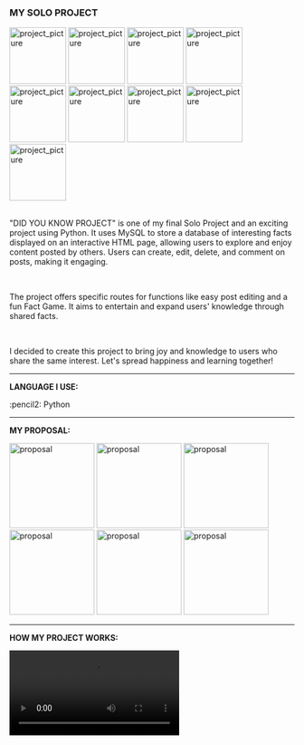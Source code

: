 <div>
  <h3>MY SOLO PROJECT</h3>
  <div>
    <img src="https://github.com/TanapaPalmer/SOLO-PROJECT/assets/119079803/6e5f2edb-a59a-4703-bf7a-5a3519b279f0" alt="project_picture" height="100"/>
    <img src="https://github.com/TanapaPalmer/SOLO-PROJECT/assets/119079803/10b3f0f8-7fcf-4e31-9b48-83b36e59be2e" alt="project_picture" height="100"/>
    <img src="https://github.com/TanapaPalmer/SOLO-PROJECT/assets/119079803/615777d7-94da-4298-83bc-dd79b711fd74" alt="project_picture" height="100"/>
    <img src="https://github.com/TanapaPalmer/SOLO-PROJECT/assets/119079803/f795352e-9aa1-414c-bddb-2653515271ae" alt="project_picture" height="100"/>
    <img src="https://github.com/TanapaPalmer/SOLO-PROJECT/assets/119079803/088c13f7-f420-4765-98e9-173afb569d44" alt="project_picture" height="100"/>
    <img src="https://github.com/TanapaPalmer/SOLO-PROJECT/assets/119079803/b1fdd5c4-09ca-4dc3-9fc8-b07b7570bedc" alt="project_picture" height="100"/>
    <img src="https://github.com/TanapaPalmer/SOLO-PROJECT/assets/119079803/bc8a47b3-aed1-4991-b560-17a6f6d965f3" alt="project_picture" height="100"/>
    <img src="https://github.com/TanapaPalmer/SOLO-PROJECT/assets/119079803/1d1b39d9-7fdd-4915-86f6-afb7d48e93b0" alt="project_picture" height="100"/>
    <img src="https://github.com/TanapaPalmer/SOLO-PROJECT/assets/119079803/0245007f-f8da-4a0f-a2e1-b1d00d8bf79f" alt="project_picture" height="100"/>
  </div>
  <br>
  <p>"DID YOU KNOW PROJECT" is one of my final Solo Project and an exciting project using Python. It uses MySQL to store a database of interesting facts displayed on an interactive HTML page, allowing users to explore and enjoy content posted by others. Users can create, edit, delete, and comment on posts, making it engaging.</p>
  <br>
  <p>The project offers specific routes for functions like easy post editing and a fun Fact Game. It aims to entertain and expand users' knowledge through shared facts.</p>
  <br>
  <p>I decided to create this project to bring joy and knowledge to users who share the same interest. Let's spread happiness and learning together!</p>

  <hr>

  <div>
    <p><strong>LANGUAGE I USE:</strong></p>
    <p>:pencil2: Python</p>
  </div>

  <hr>

  <div>
    <p><strong>MY PROPOSAL:</strong></p>
    <img src="https://github.com/TanapaPalmer/SOLO-PROJECT/assets/119079803/c585cf5a-c3a8-45e2-a153-d9916a1cb2f2" alt="proposal" height="150"/>
    <img src="https://github.com/TanapaPalmer/SOLO-PROJECT/assets/119079803/47a2ff7c-b9d4-4f64-a1d7-090791aaff9d" alt="proposal" height="150"/>
    <img src="https://github.com/TanapaPalmer/SOLO-PROJECT/assets/119079803/53285bc7-bc0c-4280-aa56-b5768c1d04f1" alt="proposal" height="150"/>
    <img src="https://github.com/TanapaPalmer/SOLO-PROJECT/assets/119079803/e4ba9dde-fbd3-4fa8-a576-65ce491f1627" alt="proposal" height="150"/>
    <img src="https://github.com/TanapaPalmer/SOLO-PROJECT/assets/119079803/e369a1b1-c486-4648-851f-feb587947ba9" alt="proposal" height="150"/>
    <img src="https://github.com/TanapaPalmer/SOLO-PROJECT/assets/119079803/844a0d47-6263-4cda-bfb7-32eb6eb80cc9" alt="proposal" height="150"/>
  </div>

  <hr>

  <div>
    <p><strong>HOW MY PROJECT WORKS:</strong></p>
    <video src="https://github.com/TanapaPalmer/SOLO-PROJECT/assets/119079803/d2d9d7c8-b222-4076-8a73-de3c747396ef"></video>
  </div>
</div>











